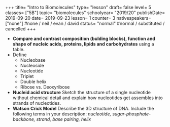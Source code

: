 +++
title= "Intro to Biomolecules"
type= "lesson"
draft= false
level= 5
classes= ["5B"]
topic= "biomolecules"
schoolyear= "2019/20"
publishDate= 2019-09-20
date=  2019-09-23
lesson= 1
counter= 3
nativespeakers= ["none"] #none / neil / evan / david
status= "normal" #normal / substituted / cancelled
+++

- **Compare and contrast composition (bulding blocks), function and shape of nucleic acids, proteins, lipids and carbohydrates** using a table.
- Define
  - Nucleobase
  - Nucleoside
  - Nucleotide
  - Triplet
  - Double helix
  - Ribose vs. Deoxyribose
- **Nucleid acid structure** Sketch the structure of a single nucleotide without chemical detail and explain how nucleotides get assembles into strands of nucleotides.
- **Watson Crick Model** Describe the 3D structure of DNA. Include the following terms in your description: _nucleotide, sugar-phosphate-backbone, strand, base pairing, helix_
